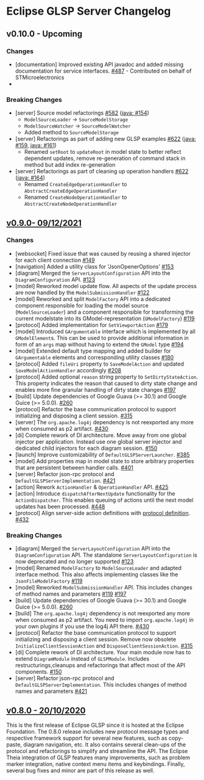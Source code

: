 # Eclipse GLSP Server Changelog
## v0.10.0 - Upcoming

### Changes

- [documentation] Improved existing API javadoc and added missing documentation for service interfaces. [#487](https://github.com/eclipse-glsp/glsp-server/pull/146) - Contributed on behalf of STMicroelectronics
- 

### Breaking Changes

- [server] Source model refactorings [#582](https://github.com/eclipse-glsp/glsp/issues/582) ([java: #154](https://github.com/eclipse-glsp/glsp-server/pull/154))
  - `ModelSourceLoader` → `SourceModelStorage`
  - `ModelSourceWatcher` → `SourceModelWatcher`
  - Added method to `SourceModelStorage`
- [server] Refactorings as part of adding new GLSP examples [#622](https://github.com/eclipse-glsp/glsp/issues/622) ([java: #159](https://github.com/eclipse-glsp/glsp-server/pull/159), [java: #161](https://github.com/eclipse-glsp/glsp-server/pull/161))
  - Renamed `setRoot` to `updateRoot` in model state to better reflect dependent updates, remove re-generation of command stack in method but add index re-generation
- [server] Refactorings as part of cleaning up operation handlers [#622](https://github.com/eclipse-glsp/glsp/issues/648) ([java: #164](https://github.com/eclipse-glsp/glsp-server/pull/164))
  - Renamed `CreateEdgeOperationHandler` to `AbstractCreateEdgeOperationHandler`
  - Renamed `CreateNodeOperationHandler` to `AbstractCreateNodeOperationHandler`


## [v0.9.0- 09/12/2021](https://github.com/eclipse-glsp/glsp/releases/tag/0.9.0)

### Changes

- [websocket] Fixed issue that was caused by reusing a shared injector for each client connection [#149](https://github.com/eclipse-glsp/glsp-server/pull/91)
- [navigation] Added a utility class for 'JsonOpenerOptions' [#153](https://github.com/eclipse-glsp/glsp-server/pulls?q=92+93)
- [diagram] Merged the `ServerLayoutConfiguration` API into the `DiagramConfiguration` API. [#123](https://github.com/eclipse-glsp/glsp-server/pull/95)
- [model] Reworked model update flow. All aspects of the update process are now handled by the `ModelSubmissionHandler` [#122](https://github.com/eclipse-glsp/glsp-server/pull/95)
- [model] Reworked and split `ModelFactory` API into a dedicated component responsible for loading the model source (`ModelSourceLoader`) and a component responsible for transforming the current modelstate into its GModel-representation (`GModelFactory`) [#119](https://github.com/eclipse-glsp/glsp-server/pull/96)
- [protocol] Added implementation for `SetViewportAction` [#179](https://github.com/eclipse-glsp/glsp-server/pull/99)
- [model] Introduced `GArgumentable` interface which is implemented by all `GModelElement`s. This can be used to provide additional information in form of an `args` map without having to extend the `GModel` type [#194](https://github.com/eclipse-glsp/glsp-server/pull/100)
- [model] Extended default type mapping and added builder for `GArgumentable` elements and corresponding utility classes [#180](https://github.com/eclipse-glsp/glsp-server/pull/105)
- [protocol] Added `fileUri` property to `SaveModelAction` and updated `SaveModelActionHandler` accordingly [#208](https://github.com/eclipse-glsp/glsp-server/pull/103/)
- [protocol] Added optional `reason` string property to `SetDirtyStateAction`. This property indicates the reason that caused to dirty state change and enables more fine granular handling of dirty state changes [#197](https://github.com/eclipse-glsp/glsp-server/pull/101)
- [build] Update dependencies of Google Guava (>= 30.1) and Google Guice (>= 5.0.0). [#260](https://github.com/eclipse-glsp/glsp-server/pull/119)
- [protocol] Refactor the base communication protocol to support initializing and disposing a client session. [#315](https://github.com/eclipse-glsp/glsp-server/pull/123)
- [server] The `org.apache.log4j` dependency is not reexported any more when consumed as p2 artifact. [#430](https://github.com/eclipse-glsp/glsp-eclipse-integration/pull/43)
- [di] Complete rework of DI architecture. Move away from one global injector per application. Instead use one global server injector and dedicated child injectors for each diagram session. [#150](https://github.com/eclipse-glsp/glsp-server/pull/127)
- [launch] Improve customizability of `DefaultGLSPServerLauncher`. [#385](https://github.com/eclipse-glsp/glsp-server/pull/128)
- [model] Add properties map in model state to store arbitrary properties that are persistent between handler calls. [#401](https://github.com/eclipse-glsp/glsp-server/pull/132)
- [server] Refactor json-rpc protocol and `DefaultGLSPServerImplementation`. [#421](https://github.com/eclipse-glsp/glsp-server/pull/133)
- [action] Rework `ActionHandler` & `OperationHandler` API. [#425](https://github.com/eclipse-glsp/glsp-server/pull/135)
- [action] Introduce `dispatchAfterNextUpdate` functionality for the `ActionDispatcher`. This enables queuing of actions until the next model updates has been processed. [#448](https://github.com/eclipse-glsp/glsp-server/pull/141/)
- [protocol] Align server-side action definitions with [protocol definition](https://github.com/eclipse-glsp/glsp/blob/master/PROTOCOL.md). [#432](https://github.com/eclipse-glsp/glsp-server/pull/142)

### Breaking Changes

- [diagram] Merged the `ServerLayoutConfiguration` API into the `DiagramConfiguration` API. The standalone `ServerLayoutConfiguration` is now deprecated and no longer supported [#123](https://github.com/eclipse-glsp/glsp-server/pull/95)
- [model] Renamed `ModelFactory` to `ModelSourceLoader` and adapted interface method. This also affects implementing classes like the `JsonFileModelFactory` [#119](https://github.com/eclipse-glsp/glsp-server/pull/96)
- [model] Reworked `ModelSubmissionHandler` API. This includes changes of method names and parameters [#119](https://github.com/eclipse-glsp/glsp-server/pull/96) [#197](https://github.com/eclipse-glsp/glsp-server/pull/101)
- [build] Update dependencies of Google Guava (>= 30.1) and Google Guice (>= 5.0.0). [#260](https://github.com/eclipse-glsp/glsp-server/pull/119)
- [build] The `org.apache.log4j` dependency is not reexported any more when consumed as p2 artifact. You need to import `org.apache.log4j` in your own plugins if you use the log4j API there. [#430](https://github.com/eclipse-glsp/glsp-eclipse-integration/pull/43)
- [protocol] Refactor the base communication protocol to support initializing and disposing a client session. Remove now obsolete `InitializeClientSessionAction` and `DisposeClientSessionAction`. [#315](https://github.com/eclipse-glsp/glsp-server/pull/123)
- [di] Complete rework of DI architecture. Your main module now has to extend `DiagramModule` instead of `GLSPModule`. Includes restructurings,cleanups and refactorings that  affect most of the API components. [#150](https://github.com/eclipse-glsp/glsp-server/pull/127)
- [server] Refactor json-rpc protocol and `DefaultGLSPServerImplementation`. This includes changes of method names and parameters [#421](https://github.com/eclipse-glsp/glsp-server/pull/133)

## [v0.8.0 - 20/10/2020](https://github.com/eclipse-glsp/glsp/releases/tag/0.8.0)

This is the first release of Eclipse GLSP since it is hosted at the Eclipse Foundation. The 0.8.0 release includes new protocol message types and respective framework support for several new features, such as copy-paste, diagram navigation, etc. It also contains several clean-ups of the protocol and refactorings to simplify and streamline the API. The Eclipse Theia integration of GLSP features many improvements, such as problem marker integration, native context menu items and keybindings. Finally, several bug fixes and minor are part of this release as well.
